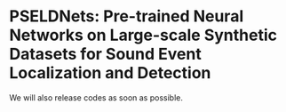 # PSELDNets: Pre-trained Neural Networks on Large-scale Synthetic Datasets for Sound Event Localization and Detection

We will also release codes as soon as possible.
